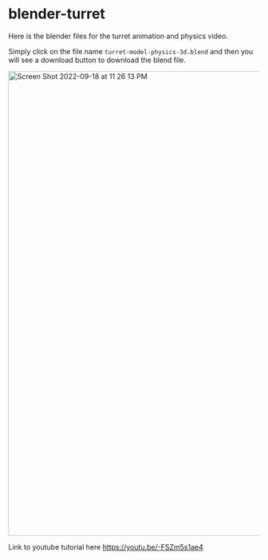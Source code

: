 # blender-turret
Here is the blender files for the turret animation and physics video.

Simply click on the file name `turret-model-physics-3d.blend` and then you will see a download button to download the blend file.

<img width="932" alt="Screen Shot 2022-09-18 at 11 26 13 PM" src="https://user-images.githubusercontent.com/113847706/190917652-99ff903e-388e-4634-a8e1-083919583f92.png">

Link to youtube tutorial here https://youtu.be/-FSZm5s1ae4
